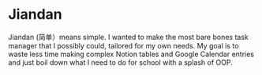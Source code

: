 # Jiandan

Jiandan (简单）means simple. I wanted to make the most bare bones task manager that I possibly could, tailored for my own needs. My goal is to waste less time making complex Notion tables and Google Calendar entries and just boil down what I need to do for school with a splash of OOP.
